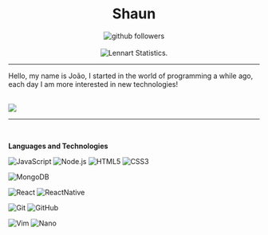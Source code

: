 <h1 align=center>Shaun</h1>

<p align="center">
    <img src="https://img.shields.io/github/followers/shaundeveloper?label=Follow&style=social" alt="github followers" /><br>
    <br>
    <img src="https://github-readme-stats.vercel.app/api?username=shaundeveloper&show_icons=true&custom_title=Shaun%20Github%20Stats&title_color=fff&text_color=fff&icon_color=fff&bg_color=0D1117&hide_border=true" alt="Lennart Statistics." />
    
</p>
<hr>

Hello, my name is João, I started in the world of programming a while ago, each day I am more interested in new technologies!

<br>
<img src="https://discord.c99.nl/widget/theme-4/368459250776932363.png" />
<hr>
<br>

**Languages and Technologies**

![JavaScript](https://img.shields.io/badge/-JavaScript-000000?style=for-the-badge&logo=javascript&logoColor=f5ec42)
![Node.js](https://img.shields.io/badge/-Node.js-000000?style=for-the-badge&logo=node.js&logoColor=4ba12f)
![HTML5](https://img.shields.io/badge/-HTML5-000000?style=for-the-badge&logo=HTML5&logoColor=ed5c0e)
![CSS3](https://img.shields.io/badge/-CSS3-000000?style=for-the-badge&logo=CSS3&logoColor=0e81ed)

![MongoDB](https://img.shields.io/badge/-MongoDB-000000?style=for-the-badge&logo=mongodb&logoColor=306820)

![React](https://img.shields.io/badge/-ReactJS-000000?style=for-the-badge&logo=react&logoColor=26a5bf)
![ReactNative](https://img.shields.io/badge/-ReactNative-000000?style=for-the-badge&logo=react&logoColor=26a5bf)

![Git](https://img.shields.io/badge/-Git-000000?style=for-the-badge&logo=git&logoColor=bf230f)
![GitHub](https://img.shields.io/badge/-GitHub-000000?style=for-the-badge&logo=github&logoColor=fff)

![Vim](https://img.shields.io/badge/-Vim-000000?style=for-the-badge&logo=vim&logoColor=21560b)
![Nano](https://img.shields.io/badge/-Nano-000000?style=for-the-badge&logo=nano&logoColor=103fcc)
